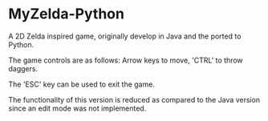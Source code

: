 # MyZelda-Python
A 2D Zelda inspired game, originally develop in Java and the ported to Python.

The game controls are as follows: Arrow keys to move, 'CTRL' to throw daggers.

The 'ESC' key can be used to exit the game.

The functionality of this version is reduced as compared to the Java version since an edit mode was not implemented.
